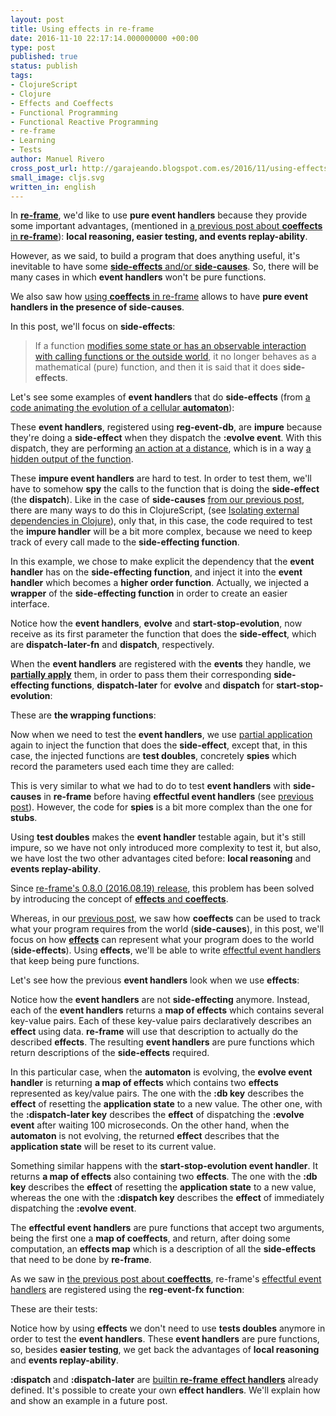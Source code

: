 ```yaml
---
layout: post
title: Using effects in re-frame
date: 2016-11-10 22:17:14.000000000 +00:00
type: post
published: true
status: publish
tags:
- ClojureScript
- Clojure
- Effects and Coeffects
- Functional Programming
- Functional Reactive Programming
- re-frame
- Learning
- Tests
author: Manuel Rivero
cross_post_url: http://garajeando.blogspot.com.es/2016/11/using-effects-in-re-frame.html
small_image: cljs.svg
written_in: english
---
```

<p>
  In <a href="https://github.com/Day8/re-frame"><strong>re-frame</strong></a>, we'd like to use <strong>pure event handlers</strong> because they provide some important advantages, (mentioned in <a href="/2016/10/using-coeffects-in-re-frame">a previous post about <strong>coeffects</strong> in <strong>re-frame</strong></a>): <b>local reasoning, easier testing, and events replay-ability</b>. 
</p>

<p>
  However, as we said, to build a program that does anything useful, it's inevitable to have some <a href="http://blog.jenkster.com/2015/12/what-is-functional-programming.html"><strong>side-effects</strong> and/or <strong>side-causes</strong></a>. So, there will be many cases in which <strong>event handlers</strong> won't be pure functions.
</p>

<p>
  We also saw how <a href="/2016/10/using-coeffects-in-re-frame">using <strong>coeffects</strong> in re-frame</a> allows to have <strong>pure event handlers in the presence of side-causes</strong>.
</p>

<p>
  In this post, we'll focus on <strong>side-effects</strong>:


  <blockquote>If a function <a href="https://en.wikipedia.org/wiki/Side_effect_(computer_science)">modifies some state or has an observable interaction with calling functions or the outside world</a>, it no longer behaves as a mathematical (pure) function, and then it is said that it does <strong>side-effects</strong>. </blockquote>

  Let's see some examples of <strong>event handlers</strong> that do <strong>side-effects</strong> (from <a href="http://garajeando.blogspot.com.es/2016/09/kata-variation-on-cellular-automata.html">a code animating the evolution of a cellular <strong>automaton</strong></a>):
</p>

<script src="https://gist.github.com/trikitrok/343195d7137cdfb5f1e22bca7cac4a6e.js"></script>

<script src="https://gist.github.com/trikitrok/c85d132d79aec793196592ac48412406.js"></script>

<p>
  These <strong>event handlers</strong>, registered using <strong>reg-event-db</strong>, are <strong>impure</strong> because they're doing a <strong>side-effect</strong> when they dispatch the <strong>:evolve event</strong>. With this dispatch, they are performing <a href="https://xivilization.net/~marek/blog/2015/02/06/avoiding-action-at-a-distance-is-the-fast-track-to-functional-programming/">an action at a distance</a>, which is in a way <a href="http://blog.jenkster.com/2015/12/what-is-functional-programming.html">a hidden output of the function</a>. 
</p>

<p>
  These <strong>impure event handlers</strong> are hard to test. In order to test them, we'll have to somehow <strong>spy</strong> the calls to the function that is doing the <strong>side-effect</strong> (the <strong>dispatch</strong>). Like in the case of <strong>side-causes</strong> <a href="http://garajeando.blogspot.com.es/2016/10/coeffects-in-re-frame.html">from our previous post</a>, there are many ways to do this in ClojureScript, (see <a href="http://blog.josephwilk.net/clojure/isolating-external-dependencies-in-clojure.html">Isolating external dependencies in Clojure</a>), only that, in this case, the code required to test the <strong>impure handler</strong> will be a bit more complex, because we need to keep track of every call made to the <strong>side-effecting function</strong>.
</p>

<p>
  In this example, we chose to make explicit the dependency that the <strong>event handler</strong> has on the <strong>side-effecting function</strong>, and inject it into the <strong>event handler</strong> which becomes a <strong>higher order function</strong>. Actually, we injected a <strong>wrapper</strong> of the <strong>side-effecting function</strong> in order to create an easier interface.
</p>

<p>
  Notice how the <strong>event handlers</strong>, <strong>evolve</strong> and <strong>start-stop-evolution</strong>, now receive as its first parameter the function that does the <strong>side-effect</strong>, which are <strong>dispatch-later-fn</strong> and <strong>dispatch</strong>, respectively. 
</p>

<script src="https://gist.github.com/trikitrok/d800515bd08ae15e62d1ae2301e7a84a.js"></script>

<p>
  When the <strong>event handlers</strong> are registered with the <strong>events</strong> they handle, we <strong><a href="https://clojuredocs.org/clojure.core/partial">partially apply</a></strong> them, in order to pass them their corresponding <strong>side-effecting functions</strong>, <strong>dispatch-later</strong> for <strong>evolve</strong> and <strong>dispatch</strong> for <strong>start-stop-evolution</strong>:
</p>

<script src="https://gist.github.com/trikitrok/786c7b5b2fa0d6f3a0b36e746f49840f.js"></script>

<p>
  These are <strong>the wrapping functions</strong>:
</p>

<script src="https://gist.github.com/trikitrok/6b4f0f22e98ca2f86715292d5af3e8ed.js"></script>

<p>
  Now when we need to test the <strong>event handlers</strong>, we use <a href="https://clojuredocs.org/clojure.core/partial">partial application</a> again to inject the function that does the <strong>side-effect</strong>, except that, in this case, the injected functions are <strong>test doubles</strong>, concretely <strong>spies</strong> which record the parameters used each time they are called:
</p>

<script src="https://gist.github.com/trikitrok/1779b5af8ea5c49f640507c74024e277.js"></script>

<p>
  This is very similar to what we had to do to test <strong>event handlers</strong> with <strong>side-causes</strong> in <strong>re-frame</strong> before having <strong>effectful event handlers</strong> (see <a href="http://garajeando.blogspot.com.es/2016/10/coeffects-in-re-frame.html">previous post</a>). However, the code for <strong>spies</strong> is a bit more complex than the one for <strong>stubs</strong>.
</p>

<p>
  Using <strong>test doubles</strong> makes the <strong>event handler</strong> testable again, but it's still impure, so we have not only introduced more complexity to test it, but also, we have lost the two other advantages cited before: <strong>local reasoning</strong> and <strong>events replay-ability</strong>. 
</p>

<p>
  Since <a href="https://github.com/Day8/re-frame/blob/master/CHANGES.md">re-frame's 0.8.0 (2016.08.19) release</a>, this problem has been solved by introducing the concept of <a href="https://github.com/Day8/re-frame/blob/master/docs/EffectfulHandlers.md#effects-and-coeffects"><strong>effects</strong> and <strong>coeffects</strong></a>.
</p>

<p>
  Whereas, in our <a href="http://garajeando.blogspot.com.es/2016/10/coeffects-in-re-frame.html">previous post</a>, we saw how <strong>coeffects</strong> can be used to track what your program requires from the world (<strong>side-causes</strong>), in this post, we'll focus on how <strong><a href="https://github.com/Day8/re-frame/blob/master/docs/Effects.md">effects</a></strong> can represent what your program does to the world (<strong>side-effects</strong>). Using <strong>effects</strong>, we'll be able to write <a href="https://github.com/Day8/re-frame/blob/master/docs/EffectfulHandlers.md">effectful event handlers</a> that keep being pure functions.
</p>

<p>
Let's see how the previous <strong>event handlers</strong> look when we use <strong>effects</strong>:
</p>

<script src="https://gist.github.com/trikitrok/17df67656aa8f5e9d8390df6bea8585d.js"></script>

<p>
  Notice how the <strong>event handlers</strong> are not <strong>side-effecting</strong> anymore. Instead, each of the <strong>event handlers</strong> returns a <strong>map of effects</strong> which contains several key-value pairs. Each of these key-value pairs declaratively describes an <strong>effect</strong> using data. <strong>re-frame</strong> will use that description to actually do the described <strong>effects</strong>. The resulting <strong>event handlers</strong> are pure functions which return descriptions of the <strong>side-effects</strong> required. 
</p>

<p>
  In this particular case, when the <strong>automaton</strong> is evolving, the <strong>evolve event handler</strong> is returning <strong>a map of effects</strong> which contains two <strong>effects</strong> represented as key/value pairs. The one with the <strong>:db key</strong> describes the <strong>effect</strong> of resetting the <strong>application state</strong> to a new value. The other one, with the <strong>:dispatch-later key</strong> describes the <strong>effect</strong> of dispatching the <strong>:evolve event</strong> after waiting 100 microseconds. On the other hand, when the <strong>automaton</strong> is not evolving, the returned <strong>effect</strong> describes that the <strong>application state</strong> will be reset to its current value.
</p>

<p>
  Something similar happens with the <strong>start-stop-evolution event handler</strong>. It returns <strong>a map of effects</strong> also containing two <strong>effects</strong>. The one with the <strong>:db key</strong> describes the <strong>effect</strong> of resetting the <strong>application state</strong> to a new value, whereas the one with the <strong>:dispatch key</strong> describes the <strong>effect</strong> of immediately dispatching the <strong>:evolve event</strong>.
</p>

<p>
  The <strong>effectful event handlers</strong> are pure functions that accept two arguments, being the first one a <strong>map of coeffects</strong>, and return, after doing some computation, an <strong>effects map</strong> which is a description of all the <strong>side-effects</strong> that need to be done by <strong>re-frame</strong>.
</p>

<p>
  As we saw in <a href="http://garajeando.blogspot.com.es/2016/10/coeffects-in-re-frame.html">the previous post about <strong>coeffectts</strong></a>, re-frame's <a href="https://github.com/Day8/re-frame/blob/master/docs/EffectfulHandlers.md">effectful event handlers</a> are registered using the <strong>reg-event-fx function</strong>:
</p>

<script src="https://gist.github.com/trikitrok/7eca94fef23ad5178bde57a837ad978c.js"></script>

<p>
  These are their tests:
</p>

<script src="https://gist.github.com/trikitrok/8a723e933b2045e61939e96d5a1a0f1d.js"></script>

<p>
  Notice how by using <strong>effects</strong> we don't need to use <strong>tests doubles</strong> anymore in order to test the <strong>event handlers</strong>. These <strong>event handlers</strong> are pure functions, so, besides <strong>easier testing</strong>, we get back the advantages of <strong>local reasoning</strong> and <strong>events replay-ability</strong>.
</p>

<p>
  <strong>:dispatch</strong> and <strong>:dispatch-later</strong> are <a href="https://github.com/Day8/re-frame/blob/master/docs/Effects.md#builtin-effect-handlers">builtin <strong>re-frame</strong> <strong>effect handlers</strong></a> already defined. It's possible to create your own <strong>effect handlers</strong>. We'll explain how and show an example in a future post.
</p>
